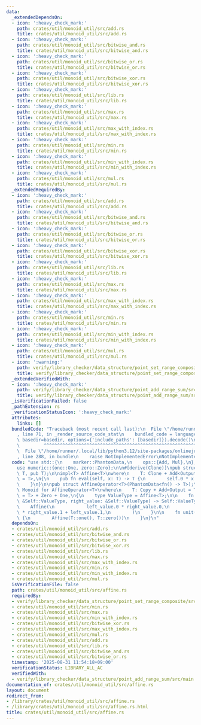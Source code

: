 ```yaml
---
data:
  _extendedDependsOn:
  - icon: ':heavy_check_mark:'
    path: crates/util/monoid_util/src/add.rs
    title: crates/util/monoid_util/src/add.rs
  - icon: ':heavy_check_mark:'
    path: crates/util/monoid_util/src/bitwise_and.rs
    title: crates/util/monoid_util/src/bitwise_and.rs
  - icon: ':heavy_check_mark:'
    path: crates/util/monoid_util/src/bitwise_or.rs
    title: crates/util/monoid_util/src/bitwise_or.rs
  - icon: ':heavy_check_mark:'
    path: crates/util/monoid_util/src/bitwise_xor.rs
    title: crates/util/monoid_util/src/bitwise_xor.rs
  - icon: ':heavy_check_mark:'
    path: crates/util/monoid_util/src/lib.rs
    title: crates/util/monoid_util/src/lib.rs
  - icon: ':heavy_check_mark:'
    path: crates/util/monoid_util/src/max.rs
    title: crates/util/monoid_util/src/max.rs
  - icon: ':heavy_check_mark:'
    path: crates/util/monoid_util/src/max_with_index.rs
    title: crates/util/monoid_util/src/max_with_index.rs
  - icon: ':heavy_check_mark:'
    path: crates/util/monoid_util/src/min.rs
    title: crates/util/monoid_util/src/min.rs
  - icon: ':heavy_check_mark:'
    path: crates/util/monoid_util/src/min_with_index.rs
    title: crates/util/monoid_util/src/min_with_index.rs
  - icon: ':heavy_check_mark:'
    path: crates/util/monoid_util/src/mul.rs
    title: crates/util/monoid_util/src/mul.rs
  _extendedRequiredBy:
  - icon: ':heavy_check_mark:'
    path: crates/util/monoid_util/src/add.rs
    title: crates/util/monoid_util/src/add.rs
  - icon: ':heavy_check_mark:'
    path: crates/util/monoid_util/src/bitwise_and.rs
    title: crates/util/monoid_util/src/bitwise_and.rs
  - icon: ':heavy_check_mark:'
    path: crates/util/monoid_util/src/bitwise_or.rs
    title: crates/util/monoid_util/src/bitwise_or.rs
  - icon: ':heavy_check_mark:'
    path: crates/util/monoid_util/src/bitwise_xor.rs
    title: crates/util/monoid_util/src/bitwise_xor.rs
  - icon: ':heavy_check_mark:'
    path: crates/util/monoid_util/src/lib.rs
    title: crates/util/monoid_util/src/lib.rs
  - icon: ':heavy_check_mark:'
    path: crates/util/monoid_util/src/max.rs
    title: crates/util/monoid_util/src/max.rs
  - icon: ':heavy_check_mark:'
    path: crates/util/monoid_util/src/max_with_index.rs
    title: crates/util/monoid_util/src/max_with_index.rs
  - icon: ':heavy_check_mark:'
    path: crates/util/monoid_util/src/min.rs
    title: crates/util/monoid_util/src/min.rs
  - icon: ':heavy_check_mark:'
    path: crates/util/monoid_util/src/min_with_index.rs
    title: crates/util/monoid_util/src/min_with_index.rs
  - icon: ':heavy_check_mark:'
    path: crates/util/monoid_util/src/mul.rs
    title: crates/util/monoid_util/src/mul.rs
  - icon: ':warning:'
    path: verify/library_checker/data_structure/point_set_range_composite/src/main.rs
    title: verify/library_checker/data_structure/point_set_range_composite/src/main.rs
  _extendedVerifiedWith:
  - icon: ':heavy_check_mark:'
    path: verify/library_checker/data_structure/point_add_range_sum/src/main.rs
    title: verify/library_checker/data_structure/point_add_range_sum/src/main.rs
  _isVerificationFailed: false
  _pathExtension: rs
  _verificationStatusIcon: ':heavy_check_mark:'
  attributes:
    links: []
  bundledCode: "Traceback (most recent call last):\n  File \"/home/runner/.local/lib/python3.12/site-packages/onlinejudge_verify/documentation/build.py\"\
    , line 71, in _render_source_code_stat\n    bundled_code = language.bundle(stat.path,\
    \ basedir=basedir, options={'include_paths': [basedir]}).decode()\n          \
    \         ^^^^^^^^^^^^^^^^^^^^^^^^^^^^^^^^^^^^^^^^^^^^^^^^^^^^^^^^^^^^^^^^^^^^^^^^^^^^^^^^^\n\
    \  File \"/home/runner/.local/lib/python3.12/site-packages/onlinejudge_verify/languages/rust.py\"\
    , line 288, in bundle\n    raise NotImplementedError\nNotImplementedError\n"
  code: "use std::{\n    marker::PhantomData,\n    ops::{Add, Mul},\n};\n\nuse monoid::Monoid;\n\
    use numeric::{one::One, zero::Zero};\n\n#[derive(Clone)]\npub struct Affine<T>(pub\
    \ T, pub T);\n\nimpl<T> Affine<T>\nwhere\n    T: Clone + Add<Output = T> + Mul<Output\
    \ = T>,\n{\n    pub fn eval(self, x: T) -> T {\n        self.0 * x + self.1\n\
    \    }\n}\n\npub struct AffineOperator<T>(PhantomData<fn() -> T>);\n\nimpl<T>\
    \ Monoid for AffineOperator<T>\nwhere\n    T: Copy + Add<Output = T> + Mul<Output\
    \ = T> + Zero + One,\n{\n    type ValueType = Affine<T>;\n\n    fn op(left_value:\
    \ &Self::ValueType, right_value: &Self::ValueType) -> Self::ValueType {\n    \
    \    Affine(\n            left_value.0 * right_value.0,\n            left_value.0\
    \ * right_value.1 + left_value.1,\n        )\n    }\n\n    fn unit() -> Self::ValueType\
    \ {\n        Affine(T::one(), T::zero())\n    }\n}\n"
  dependsOn:
  - crates/util/monoid_util/src/add.rs
  - crates/util/monoid_util/src/bitwise_and.rs
  - crates/util/monoid_util/src/bitwise_or.rs
  - crates/util/monoid_util/src/bitwise_xor.rs
  - crates/util/monoid_util/src/lib.rs
  - crates/util/monoid_util/src/max.rs
  - crates/util/monoid_util/src/max_with_index.rs
  - crates/util/monoid_util/src/min.rs
  - crates/util/monoid_util/src/min_with_index.rs
  - crates/util/monoid_util/src/mul.rs
  isVerificationFile: false
  path: crates/util/monoid_util/src/affine.rs
  requiredBy:
  - verify/library_checker/data_structure/point_set_range_composite/src/main.rs
  - crates/util/monoid_util/src/min.rs
  - crates/util/monoid_util/src/max.rs
  - crates/util/monoid_util/src/min_with_index.rs
  - crates/util/monoid_util/src/bitwise_xor.rs
  - crates/util/monoid_util/src/max_with_index.rs
  - crates/util/monoid_util/src/mul.rs
  - crates/util/monoid_util/src/add.rs
  - crates/util/monoid_util/src/lib.rs
  - crates/util/monoid_util/src/bitwise_and.rs
  - crates/util/monoid_util/src/bitwise_or.rs
  timestamp: '2025-08-31 11:54:18+09:00'
  verificationStatus: LIBRARY_ALL_AC
  verifiedWith:
  - verify/library_checker/data_structure/point_add_range_sum/src/main.rs
documentation_of: crates/util/monoid_util/src/affine.rs
layout: document
redirect_from:
- /library/crates/util/monoid_util/src/affine.rs
- /library/crates/util/monoid_util/src/affine.rs.html
title: crates/util/monoid_util/src/affine.rs
---
```

